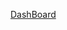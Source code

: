 [DashBoard]([images/example.png](https://github.com/deniljohn27/DA_Projects/blob/main/PowerBI/Dashboard.png))
